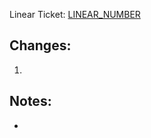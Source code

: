 Linear Ticket: [LINEAR_NUMBER](https://linear.app/stytch/issue/YOUR_TICKET)

## Changes:

1. 

## Notes:

- 
